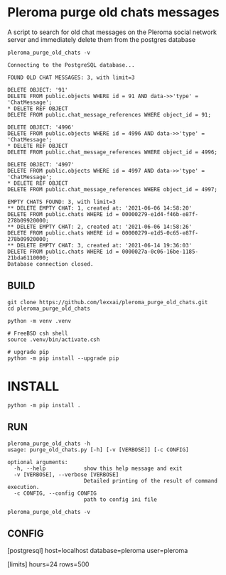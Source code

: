 # Pleroma purge old chats messages

A script to search for old chat messages on the Pleroma social network server and immediately delete them from the postgres database

```
pleroma_purge_old_chats -v

Connecting to the PostgreSQL database...

FOUND OLD CHAT MESSAGES: 3, with limit=3

DELETE OBJECT: '91'
DELETE FROM public.objects WHERE id = 91 AND data->>'type' = 'ChatMessage';
* DELETE REF OBJECT
DELETE FROM public.chat_message_references WHERE object_id = 91;

DELETE OBJECT: '4996'
DELETE FROM public.objects WHERE id = 4996 AND data->>'type' = 'ChatMessage';
* DELETE REF OBJECT
DELETE FROM public.chat_message_references WHERE object_id = 4996;

DELETE OBJECT: '4997'
DELETE FROM public.objects WHERE id = 4997 AND data->>'type' = 'ChatMessage';
* DELETE REF OBJECT
DELETE FROM public.chat_message_references WHERE object_id = 4997;

EMPTY CHATS FOUND: 3, with limit=3
** DELETE EMPTY CHAT: 1, created at: '2021-06-06 14:58:20'
DELETE FROM public.chats WHERE id = 00000279-e1d4-f46b-e87f-278b09920000;
** DELETE EMPTY CHAT: 2, created at: '2021-06-06 14:58:26'
DELETE FROM public.chats WHERE id = 00000279-e1d5-0c65-e87f-278b09920000;
** DELETE EMPTY CHAT: 3, created at: '2021-06-14 19:36:03'
DELETE FROM public.chats WHERE id = 0000027a-0c06-16be-1185-21bda6110000;
Database connection closed.
```

## BUILD

```
git clone https://github.com/lexxai/pleroma_purge_old_chats.git
cd pleroma_purge_old_chats

python -m venv .venv

# FreeBSD csh shell
source .venv/bin/activate.csh

# upgrade pip
python -m pip install --upgrade pip

```

# INSTALL

```
python -m pip install .

```

## RUN

```
pleroma_purge_old_chats -h
usage: purge_old_chats.py [-h] [-v [VERBOSE]] [-c CONFIG]

optional arguments:
  -h, --help            show this help message and exit
  -v [VERBOSE], --verbose [VERBOSE]
                        Detailed printing of the result of command execution.
  -c CONFIG, --config CONFIG
                        path to config ini file

pleroma_purge_old_chats -v
```

## CONFIG

[postgresql]
host=localhost
database=pleroma
user=pleroma

[limits]
hours=24
rows=500
